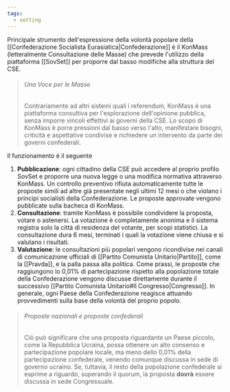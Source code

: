 ```yaml
---
tags:
  - setting
---
```

Principale strumento dell'espressione della volontà popolare della [[Confederazione Socialista Eurasiatica|Confederazione]] è il KonMass (letteralmente Consultazione delle Masse) che prevede l'utilizzo della piattaforma [[SovSet]] per proporre dal basso modifiche alla struttura del CSE.

> ###### Una Voce per le Masse
> Contrariamente ad altri sistemi quali i referendum, KonMass è una piattaforma consultiva per l'esplorazione dell'opinione pubblica, senza imporre vincoli effettivi ai governi della CSE. Lo scopo di KonMass è porre pressioni dal basso verso l'alto, manifestare bisogni, criticità e aspettative condivise e richiedere un intervento da parte dei governi confederali.

Il funzionamento è il seguente
1. **Pubblicazione**: ogni cittadino della CSE può accedere al proprio profilo SovSet e proporre una nuova legge o una modifica normativa attraverso KonMass. Un controllo preventivo rifiuta automaticamente tutte le proposte simili ad altre già presentate negli ultimi 12 mesi o che violano i principi socialisti della Confederazione. Le proposte approvate vengono pubblicate sulla bacheca di KonMass.
2. **Consultazione**: tramite KonMass è possibile condividere la proposta, votare o astenersi. La votazione è completamente anonima e il sistema registra solo la città di residenza del votante, per scopi statistici. La consultazione dura 6 mesi, terminati i quali la votazione viene chiusa e si valutano i risultati.
3. **Valutazione**: le consultazioni più popolari vengono ricondivise nei canali di comunicazione ufficiali di [[Partito Comunista Unitario|Partito]], come la [[Pravda]], e la palla passa alla politica. Come prassi, le proposte che raggiungono lo 0,01% di partecipazione rispetto alla popolazione totale della Confederazione vengono discusse direttamente durante il successivo [[Partito Comunista Unitario#Il Congresso|Congresso]]. In generale, ogni Paese della Confederazione reagisce attuando provvedimenti sulla base della volontà del proprio popolo. 

> ###### Proposte nazionali e proposte confederali
> Ciò può significare che una proposta riguardante un Paese piccolo, come la Repubblica Ucraina, possa ottenere un alto consenso e partecipazione popolare locale, ma meno dello 0,01% della partecipazione confederale, venendo comunque discussa in sede di governo ucraino. Se, tuttavia, il resto della popolazione confederale si esprime a riguardo, superando il quorum, la proposta **dovrà** essere discussa in sede Congressuale.